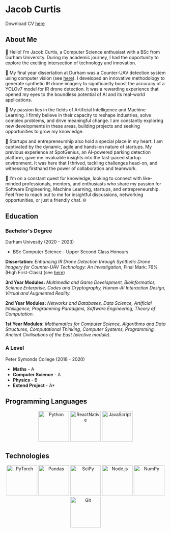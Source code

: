 # Jacob Curtis

Download CV [here](https://drive.google.com/file/d/1RXdgTxCcmIK3UXMZwMFMqwBgzgAAFCT1/view?usp=drive_link)

## About Me
👋 Hello! I'm Jacob Curtis, a Computer Science enthusiast with a BSc from Durham University. During my academic journey, I had the opportunity to explore the exciting intersection of technology and innovation.

🧠 My final year dissertation at Durham was a Counter-UAV detection system using computer vision (see [here](https://github.com/Jacob-Ismail-Curtis/synthetic-ir-drone-detection)). I developed an innovative methodology to generate synthetic IR drone imagery to significantly boost the accuracy of a YOLOv7 model for IR drone detection. It was a rewarding experience that opened my eyes to the boundless potential of AI and its real-world applications.

🤖 My passion lies in the fields of Artificial Intelligence and Machine Learning. I firmly believe in their capacity to reshape industries, solve complex problems, and drive meaningful change. I am constantly exploring new developments in these areas, building projects and seeking opportunities to grow my knowledge.

🚀 Startups and entrepreneurship also hold a special place in my heart. I am captivated by the dynamic, agile and hands-on nature of startups. My previous experience at SpotGenius, an AI-powered parking detection platform, gave me invaluable insights into the fast-paced startup environment. It was here that I thrived, tackling challenges head-on, and witnessing firsthand the power of collaboration and teamwork.

🌟 I'm on a constant quest for knowledge, looking to connect with like-minded professionals, mentors, and enthusiasts who share my passion for Software Engineering, Machine Learning, startups, and entrepreneurship. Feel free to reach out to me for insightful discussions, networking opportunities, or just a friendly chat. 🌐

## Education

### Bachelor's Degree
Durham Univesity (2020 - 2023)

 - BSc Computer Science - Upper Second Class Honours

**Dissertation:** *Enhancing IR Drone Detection through Synthetic Drone Imagery for Counter-UAV Technology: An Investigation*, Final Mark: 76% (High First-Class) (see [here](https://github.com/Jacob-Ismail-Curtis/synthetic-ir-drone-detection))

**3rd Year Modules:** *Multimedia and Game Development, Bioinformatics, Science Enterprise, Codes and Cryptography, Human-AI Interaction Design, Virtual and Augmented Reality.*

**2nd Year Modules:** *Networks and Databases, Data Science, Artificial Intelligence, Programming Paradigms, Software Engineering, Theory of Computation.*

**1st Year Modules:** *Mathematics for Computer Science, Algorithms and Data Structures, Computational Thinking, Computer Systems, Programming, Ancient Civilisations of the East (elective module).*

### A Level
Peter Symonds College (2018 - 2020)

 - **Maths** - A
 - **Computer Science** - A
 - **Physics** - B
 - **Extend Project** - A*

## Programming Languages
<center><div>
    <img src="https://img.icons8.com/color/96/000000/python.png" width="96" title="Python"/>
    <img src="https://img.icons8.com/?size=512&id=J79emsSv2QCu&format=png" width="96" title="ReactNative"/>
    <img src="https://img.icons8.com/color/48/000000/javascript--v1.png" width="96" title="JavaScript"/>

 </div></center>
 
 ## Technologies
<center><div>
    <img src="https://pytorch.org/assets/images/pytorch-logo.png" width="96" title="PyTorch"/>
    <img src="https://numfocus.org/wp-content/uploads/2016/07/pandas-logo-300.png" width="96" title="Pandas"/>
    <img src="https://scipy.org/images/logo.svg" width="96" title="SciPy"/>
    <img src="https://img.icons8.com/color/48/000000/nodejs.png" width="96" title="Node.js"/>
    <img src="https://user-images.githubusercontent.com/50221806/86498227-c985dc00-bd39-11ea-9135-3e82bab6d664.png" width="96" title="NumPy"/>
    <img src="https://img.icons8.com/color/48/000000/git.png" width="96" title="Git"/>
</div></center>
